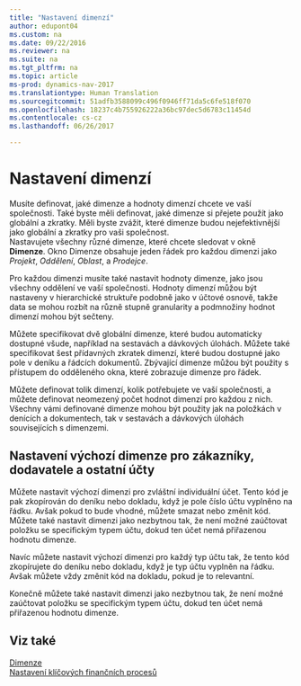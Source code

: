 ```yaml
---
title: "Nastavení dimenzí"
author: edupont04
ms.custom: na
ms.date: 09/22/2016
ms.reviewer: na
ms.suite: na
ms.tgt_pltfrm: na
ms.topic: article
ms-prod: dynamics-nav-2017
ms.translationtype: Human Translation
ms.sourcegitcommit: 51adfb3588099c496f0946ff71da5c6fe518f070
ms.openlocfilehash: 18237c4b755926222a36bc97dec5d6783c11454d
ms.contentlocale: cs-cz
ms.lasthandoff: 06/26/2017

---
```


# <a name="set-up-dimensions"></a>Nastavení dimenzí
Musíte definovat, jaké dimenze a hodnoty dimenzí chcete ve vaší společnosti. Také byste měli definovat, jaké dimenze si přejete použít jako globální a zkratky. Měli byste zvážit, které dimenze budou nejefektivnější jako globální a zkratky pro vaši společnost.  
Nastavujete všechny různé dimenze, které chcete sledovat v okně **Dimenze**. Okno Dimenze obsahuje jeden řádek pro každou dimenzi jako *Projekt*, *Oddělení*, *Oblast*, a *Prodejce*.  

Pro každou dimenzi musíte také nastavit hodnoty dimenze, jako jsou všechny oddělení ve vaší společnosti. Hodnoty dimenzí můžou být nastaveny v hierarchické struktuře podobně jako v účtové osnově, takže data se mohou rozbít na různě stupně granularity a podmnožiny hodnot dimenzí mohou být sečteny.  

Můžete specifikovat dvě globální dimenze, které budou automaticky dostupné všude, například na sestavách a dávkových úlohách. Můžete také specifikovat šest přídavných zkratek dimenzí, které budou dostupné jako pole v deníku a řádcích dokumentů. Zbývající dimenze můžou být použity s přístupem do odděleného okna, které zobrazuje dimenze pro řádek.  

Můžete definovat tolik dimenzí, kolik potřebujete ve vaší společnosti, a můžete definovat neomezený počet hodnot dimenzí pro každou z nich. Všechny vámi definované dimenze mohou být použity jak na položkách v denících a  dokumentech, tak v sestavách a dávkových úlohách souvisejících s dimenzemi.  

## <a name="set-up-default-dimensions-for-customers-vendors-and-other-accounts"></a>Nastavení výchozí dimenze pro zákazníky, dodavatele a ostatní účty
Můžete nastavit výchozí dimenzi pro zvláštní individuální účet. Tento kód je pak zkopírován do deníku nebo dokladu, když je pole číslo účtu vyplněno na řádku. Avšak pokud to bude vhodné, můžete smazat nebo změnit kód. Můžete také nastavit dimenzi jako nezbytnou tak, že není možné zaúčtovat položku se specifickým typem účtu, dokud ten účet nemá přiřazenou hodnotu dimenze.  

Navíc můžete nastavit výchozí dimenzi pro každý typ účtu tak, že tento kód zkopírujete do deníku nebo dokladu, když je typ účtu vyplněn na řádku. Avšak můžete vždy změnit kód na dokladu, pokud je to relevantní.  

Konečně můžete také nastavit dimenzi jako nezbytnou tak, že není možné zaúčtovat položku se specifickým typem účtu, dokud ten účet nemá přiřazenou hodnotu dimenze.

## <a name="see-also"></a>Viz také
[Dimenze](finance-setup-dimensions.md)  
[Nastavení klíčových finančních procesů](finance-setup-setup-finance-setup.md)

